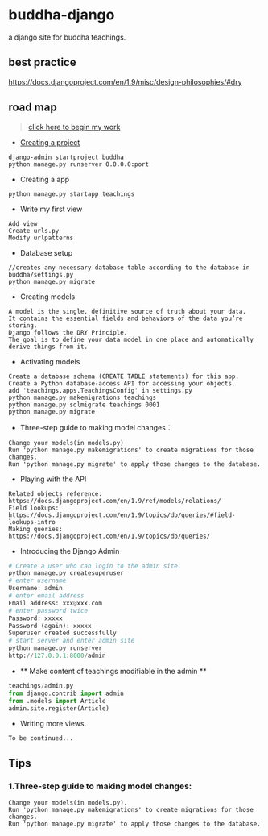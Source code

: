 # buddha-django
a django site for buddha teachings.

## best practice
https://docs.djangoproject.com/en/1.9/misc/design-philosophies/#dry

## road map
> [click here to begin my work](https://docs.djangoproject.com/en/1.9/intro/tutorial03/)

- [Creating a project](https://docs.djangoproject.com/en/1.9/intro/tutorial01/)
```
django-admin startproject buddha
python manage.py runserver 0.0.0.0:port
```
- Creating a app
```
python manage.py startapp teachings
```
- Write my first view
```
Add view
Create urls.py
Modify urlpatterns
```
- Database setup
```
//creates any necessary database table according to the database in buddha/settings.py
python manage.py migrate
```
- Creating models
```
A model is the single, definitive source of truth about your data. 
It contains the essential fields and behaviors of the data you’re storing. 
Django follows the DRY Principle. 
The goal is to define your data model in one place and automatically derive things from it.
```
- Activating models
```
Create a database schema (CREATE TABLE statements) for this app.
Create a Python database-access API for accessing your objects.
add 'teachings.apps.TeachingsConfig' in settings.py
python manage.py makemigrations teachings
python manage.py sqlmigrate teachings 0001
python manage.py migrate
```
- Three-step guide to making model changes：
```
Change your models(in models.py)
Run 'python manage.py makemigrations' to create migrations for those changes.
Run 'python manage.py migrate' to apply those changes to the database.
```
- Playing with the API
```
Related objects reference: https://docs.djangoproject.com/en/1.9/ref/models/relations/
Field lookups: https://docs.djangoproject.com/en/1.9/topics/db/queries/#field-lookups-intro
Making queries: https://docs.djangoproject.com/en/1.9/topics/db/queries/
```
- Introducing the Django Admin
``` python
# Create a user who can login to the admin site.
python manage.py createsuperuser
# enter username
Username: admin
# enter email address
Email address: xxx@xxx.com
# enter password twice
Password: xxxxx
Password (again): xxxxx
Superuser created successfully
# start server and enter admin site
python manage.py runserver
http://127.0.0.1:8000/admin
```
- ** Make content of teachings modifiable in the admin **
``` python
teachings/admin.py
from django.contrib import admin
from .models import Article
admin.site.register(Article)
```
- Writing more views.
```
To be continued...
```

## Tips
### 1.Three-step guide to making model changes:
```
Change your models(in models.py).
Run 'python manage.py makemigrations' to create migrations for those changes.
Run 'python manage.py migrate' to apply those changes to the database.
```

